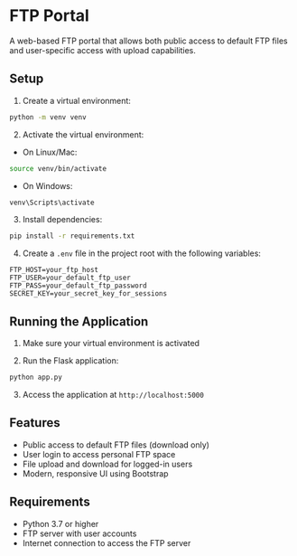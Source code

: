 # FTP Portal

A web-based FTP portal that allows both public access to default FTP files and user-specific access with upload capabilities.

## Setup

1. Create a virtual environment:
```bash
python -m venv venv
```

2. Activate the virtual environment:
- On Linux/Mac:
```bash
source venv/bin/activate
```
- On Windows:
```bash
venv\Scripts\activate
```

3. Install dependencies:
```bash
pip install -r requirements.txt
```

4. Create a `.env` file in the project root with the following variables:
```
FTP_HOST=your_ftp_host
FTP_USER=your_default_ftp_user
FTP_PASS=your_default_ftp_password
SECRET_KEY=your_secret_key_for_sessions
```

## Running the Application

1. Make sure your virtual environment is activated

2. Run the Flask application:
```bash
python app.py
```

3. Access the application at `http://localhost:5000`

## Features

- Public access to default FTP files (download only)
- User login to access personal FTP space
- File upload and download for logged-in users
- Modern, responsive UI using Bootstrap

## Requirements

- Python 3.7 or higher
- FTP server with user accounts
- Internet connection to access the FTP server 